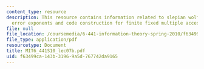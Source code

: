 ```yaml
---
content_type: resource
description: This resource contains information related to slepian wolf, network compression
  error exponents and code construction for finite fixed multiple access networks.
file: null
file_location: /coursemedia/6-441-information-theory-spring-2010/f63499ca143b31969a5d767742da9165_MIT6_441S10_lec07b.pdf
file_type: application/pdf
resourcetype: Document
title: MIT6_441S10_lec07b.pdf
uid: f63499ca-143b-3196-9a5d-767742da9165
---
```

